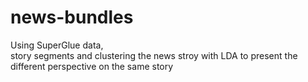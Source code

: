 # news-bundles

Using SuperGlue data,  
story segments and clustering the news stroy with LDA to present the different perspective on the same story